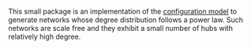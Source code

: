 This small package is an implementation of the [configuration model](https://en.wikipedia.org/wiki/Configuration_model#:~:text=In%20network%20science%2C%20the%20configuration,to%20incorporate%20arbitrary%20degree%20distributions. "Configuration model on Wikipedia") to generate networks whose degree distribution follows a power law. Such networks are scale free and they exhibit a small number of hubs with relatively high degree.
